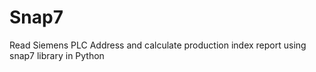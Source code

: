 # Snap7
Read Siemens PLC Address and calculate production index report using snap7 library in Python

